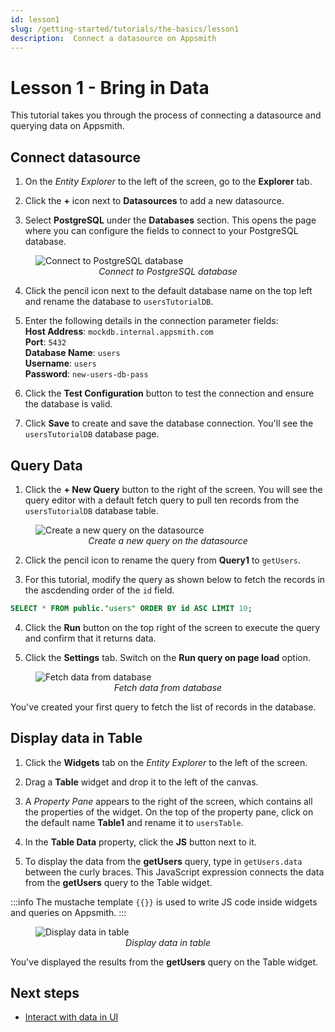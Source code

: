 ```yaml
---
id: lesson1
slug: /getting-started/tutorials/the-basics/lesson1
description:  Connect a datasource on Appsmith
---
```


# Lesson 1 - Bring in Data

This tutorial takes you through the process of connecting a datasource and querying data on Appsmith. 

## Connect datasource

1. On the *Entity Explorer* to the left of the screen, go to the **Explorer** tab.

2. Click the **+** icon next to **Datasources** to add a new datasource.

3. Select **PostgreSQL** under the **Databases** section. This opens the page where you can configure the fields to connect to your PostgreSQL database. 

<figure>
  <img src="/img/connect-to-postgreSQL-database.png" style= {{width:"100%", height:"auto"}} alt="Connect to PostgreSQL database"/>
  <figcaption align = "center"><i>Connect to PostgreSQL database</i></figcaption>
</figure>

4. Click the pencil icon next to the default database name on the top left and rename the database to `usersTutorialDB`.

5. Enter the following details in the connection parameter fields:<br/>
  **Host Address**: `mockdb.internal.appsmith.com` <br/>
  **Port**: `5432`<br/>
  **Database Name**: `users`<br/>
  **Username**: `users`<br/>
  **Password**: `new-users-db-pass`<br/>

6. Click the **Test Configuration** button to test the connection and ensure the database is valid.

7. Click **Save** to create and save the database connection. You'll see the `usersTutorialDB` database page.

## Query Data

1. Click the **+ New Query** button to the right of the screen. You will see the query editor with a default fetch query to pull ten records from the `usersTutorialDB` database table.

<figure>
  <img src="/img/create-new-query.png" style= {{width:"100%", height:"auto"}} alt="Create a new query on the datasource"/>
  <figcaption align = "center"><i>Create a new query on the datasource</i></figcaption>
</figure>

2. Click the pencil icon to rename the query from **Query1** to `getUsers`.

3. For this tutorial, modify the query as shown below to fetch the records in the ascdending order of the `id` field.

  ```sql
  SELECT * FROM public."users" ORDER BY id ASC LIMIT 10;
  ```

4. Click the **Run** button on the top right of the screen to execute the query and confirm that it returns data.

5. Click the **Settings** tab. Switch on the **Run query on page load** option.

<figure>
  <img src="/img/fetch-data-query.png" style= {{width:"100%", height:"auto"}} alt="Fetch data from database"/>
  <figcaption align = "center"><i>Fetch data from database</i></figcaption>
</figure>

You've created your first query to fetch the list of records in the database.

## Display data in Table

1. Click the **Widgets** tab on the *Entity Explorer* to the left of the screen.

2. Drag a **Table** widget and drop it to the left of the canvas.

3. A *Property Pane* appears to the right of the screen, which contains all the properties of the widget. On the top of the property pane, click on the default name **Table1** and rename it to `usersTable`.

4. In the **Table Data** property, click the **JS** button next to it. 

5. To display the data from the **getUsers** query, type in `getUsers.data` between the curly braces. This JavaScript expression connects the data from the **getUsers** query to the Table widget.

:::info
The mustache template `{{}}` is used to write JS code inside widgets and queries on Appsmith.
:::

<figure>
  <img src="/img/display-data-in-table.png" style= {{width:"100%", height:"auto"}} alt="Display data in table"/>
  <figcaption align = "center"><i>Display data in table</i></figcaption>
</figure>

You've displayed the results from the **getUsers** query on the Table widget.

## Next steps
- [Interact with data in UI](/getting-started/tutorials/the-basics/lesson2)